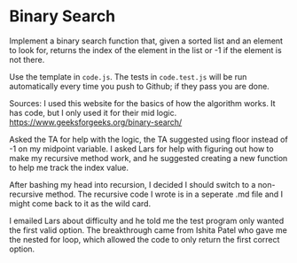 # Binary Search

Implement a binary search function that, given a sorted list and an element to
look for, returns the index of the element in the list or -1 if the element is
not there.

Use the template in `code.js`. The tests in `code.test.js` will be run
automatically every time you push to Github; if they pass you are done.

Sources: I used this website for the basics of how the algorithm works. It has code, but I only used it for their mid logic.
https://www.geeksforgeeks.org/binary-search/

Asked the TA for help with the logic, the TA suggested using floor instead of -1 on my midpoint variable.
I asked Lars for help with figuring out how to make my recursive method work, and he suggested creating a new function to help me track the index value.

After bashing my head into recursion, I decided I should switch to a non-recursive method. The recursive code I wrote is in a seperate .md file and I might come back to it as the wild card.

I emailed Lars about difficulty and he told me the test program only wanted the first valid option.
The breakthrough came from Ishita Patel who gave me the nested for loop, which allowed the code to only return the first correct option. 
